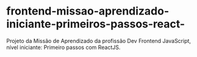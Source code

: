 # frontend-missao-aprendizado-iniciante-primeiros-passos-react-
Projeto da Missão de Aprendizado da profissão Dev Frontend JavaScript, nível iniciante: Primeiro passos com ReactJS.
